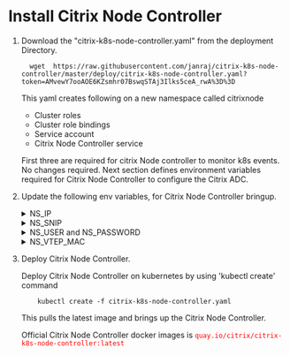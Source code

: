 # **Install Citrix Node Controller**

 1. Download the "citrix-k8s-node-controller.yaml" from the deployment Directory.
    ```
      wget  https://raw.githubusercontent.com/janraj/citrix-k8s-node-controller/master/deploy/citrix-k8s-node-controller.yaml?token=AMvewY7ooAOE6KZsmhr07BswqSTAj3Ilks5ceA_rwA%3D%3D
    ```
                        
    This yaml creates following on a new namespace called citrixnode

    * Cluster roles
    * Cluster role bindings
    * Service account
    * Citrix Node Controller service
   
    First three are required for citrix Node controller to monitor k8s events. No changes required.
    Next section defines environment variables required for Citrix Node Controller to configure the Citrix ADC.

 2. Update the following env variables, for Citrix Node Controller bringup.

       <details>
       <summary>NS_IP</summary>

         This is must for Citrix Node Controller to configure the NetScaler appliance. Citrix Node Controller uses NS_IP for configuration needs. NS_IP can be of,
         ```
            NSIP for standalone NetScaler  
            SNIP for HA (Management access has to be enabled) 
            CLIP for Cluster
         
         ```
       </details>
       <details>
       <summary>NS_SNIP</summary>

         NS_SNIP used for configuring as VTEP IP when cluster CNI as flannel and it is also used for creating dummy node in kubernetes cluster  

       </details>
       <details>
       <summary>NS_USER and NS_PASSWORD</summary>

         This is for authenticating with NetScaler if it has non default username and password. We can directly pass username/password or use Kubernetes secrets.

       </details>
       <details>
       <summary>NS_VTEP_MAC</summary>
         NetScaler MAC of VTEP IP, which is required for Flannel CNI.
       </details>
    
3. Deploy Citrix Node Controller. 

   Deploy Citrix Node Controller  on kubernetes by using 'kubectl create' command
        
           kubectl create -f citrix-k8s-node-controller.yaml

   This pulls the latest image and brings up the Citrix Node Controller.
                
   Official Citrix Node Controller docker images is <span style="color:red"> `quay.io/citrix/citrix-k8s-node-controller:latest` </span> 
